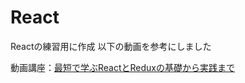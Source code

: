 # React
Reactの練習用に作成
以下の動画を参考にしました


動画講座：[最短で学ぶReactとReduxの基礎から実践まで](https://www.udemy.com/react-redux-from-beginning/)

